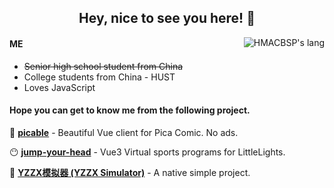 <h2 align="center">Hey, nice to see you here! 👋</h2>


<!--![HMACBSP's stats](https://github-readme-stats.vercel.app/api?username=homearchbishop&show_icons=true&theme=vue&hide_title=true)-->

<img align="right" alt="HMACBSP's lang" src="https://github-readme-stats.vercel.app/api/top-langs/?username=homearchbishop&hide_title=true&layout=compact&theme=vue" />

#### ME

* ~~Senior high school student from China~~
* College students from China - HUST
* Loves JavaScript

#### **Hope you can get to know me from the following project.**

🍑 **[picable](https://github.com/HomeArchbishop/picable)** - Beautiful Vue client for Pica Comic. No ads.

😶 **[jump-your-head](https://github.com/HomeArchbishop/jump-your-head)** - Vue3 Virtual sports programs for LittleLights.

🎲 **[YZZX模拟器 (YZZX Simulator)](https://github.com/HomeArchbishop/YZZX)** - A native simple project.

